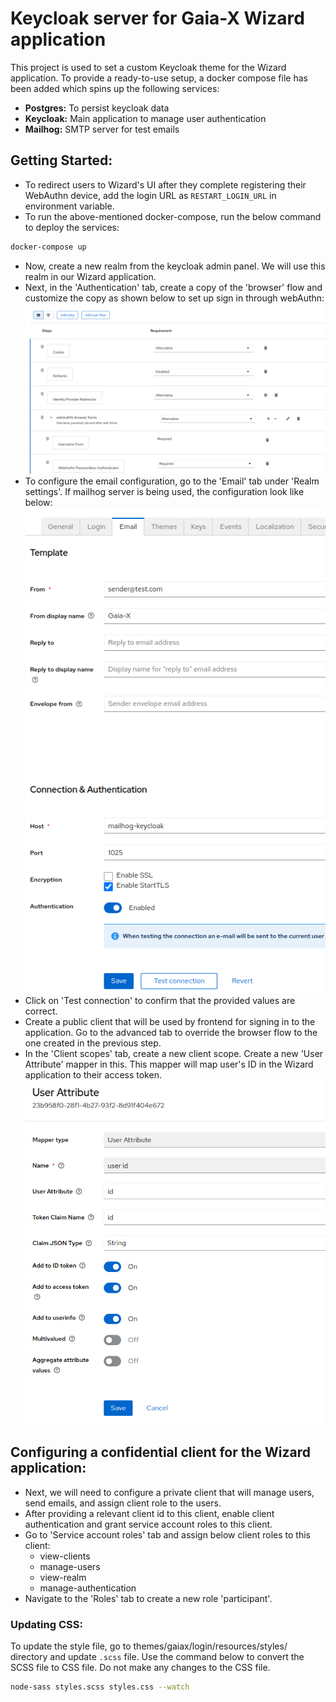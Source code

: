 # Keycloak server for Gaia-X Wizard application

This project is used to set a custom Keycloak theme for the Wizard application. To provide a ready-to-use setup, 
a docker compose file has been added which spins up the following services:
- **Postgres:** To persist keycloak data
- **Keycloak:** Main application to manage user authentication
- **Mailhog:** SMTP server for test emails

## Getting Started:
- To redirect users to Wizard's UI after they complete registering their WebAuthn device, 
add the login URL as `RESTART_LOGIN_URL` in environment variable. 
- To run the above-mentioned docker-compose, run the below command to deploy the services:
```bash
docker-compose up
```
- Now, create a new realm from the keycloak admin panel. We will use this realm in our Wizard application.
- Next, in the 'Authentication' tab, create a copy of the 'browser' flow and customize the copy as shown below to set up
sign in through webAuthn: \
  <img src="./doc/webAuthn-browser.png" alt="webAuthn-browser.png"/>
- To configure the email configuration, go to the 'Email' tab under 'Realm settings'. If mailhog server is being used, 
the configuration look like below: \
  <img src="./doc/mailhog-configuration.png" alt="mailhog-configuration.png"/>
- Click on 'Test connection' to confirm that the provided values are correct.
- Create a public client that will be used by frontend for signing in to the application. Go to the advanced tab to 
override the browser flow to the one created in the previous step.
- In the 'Client scopes' tab, create a new client scope. Create a new 'User Attribute' mapper in this. 
This mapper will map user's ID in the Wizard application to their access token. \
  <img src="./doc/user-attribute-mapper.png" alt="user-attribute-mapper.png"/>


## Configuring a confidential client for the Wizard application:
- Next, we will need to configure a private client that will manage users, send emails, and assign client role to 
the users.
- After providing a relevant client id to this client, enable client authentication and grant service account roles to 
this client.
- Go to 'Service account roles' tab and assign below client roles to this client:
  - view-clients
  - manage-users
  - view-realm
  - manage-authentication
- Navigate to the 'Roles' tab to create a new role 'participant'.

### Updating CSS:
To update the style file, go to themes/gaiax/login/resources/styles/ directory and update `.scss` file. 
Use the command below to convert the SCSS file to CSS file. Do not make any changes to the CSS file.

```bash
node-sass styles.scss styles.css --watch
```